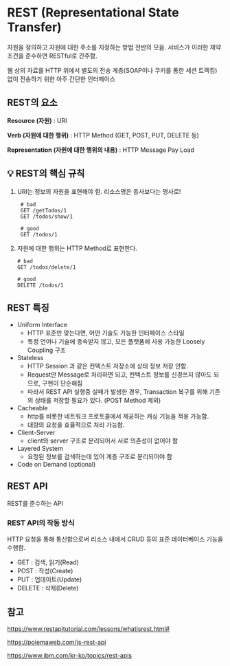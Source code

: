 # REST (Representational State Transfer)
자원을 정의하고 자원에 대한 주소를 지정하는 방법 전반의 모음. 서비스가 이러한 제약 조건을 준수하면 RESTful로 간주함.

웹 상의 자료를 HTTP 위에서 별도의 전송 계층(SOAP이나 쿠키를 통한 세션 트랙킹) 없이 전송하기 위한 아주 간단한 인터페이스

## REST의 요소
**Resource (자원)** : URI
  
**Verb (자원에 대한 행위)** : HTTP Method (GET, POST, PUT, DELETE 등)
  
**Representation (자원에 대한 행위의 내용)** : HTTP Message Pay Load

## 💡 REST의 핵심 규칙
1. URI는 정보의 자원을 표현해야 함. 리소스명은 동사보다는 명사로!
   ```
    # bad
    GET /getTodos/1
    GET /todos/show/1
    
    # good
    GET /todos/1
    ```
2. 자원에 대한 행위는 HTTP Method로 표현한다.
    ```
    # bad
    GET /todos/delete/1
    
    # good
    DELETE /todos/1
    ```

## REST 특징
- Uniform Interface
    - HTTP 표준만 맞는다면, 어떤 기술도 가능한 인터페이스 스타일
    - 특정 언어나 기술에 종속받지 않고, 모든 플랫폼에 사용 가능한 Loosely Coupling 구조
- Stateless
    - HTTP Session 과 같은 컨텍스트 저장소에 상태 정보 저장 안함.
    - Request만 Message로 처리하면 되고, 컨텍스트 정보를 신경쓰지 않아도 되므로, 구현이 단순해짐
    - 따라서 REST API 실행중 실패가 발생한 경우, Transaction 복구를 위해 기존의 상태를 저장할 필요가 있다. (POST Method 제외)
- Cacheable
    - http를 비롯한 네트워크 프로토콜에서 제공하는 캐싱 기능을 적용 가능함.
    - 대량의 요청을 효율적으로 처리 가능함.
- Client-Server
    - client와 server 구조로 분리되어서 서로 의존성이 없어야 함
- Layered System
    - 요청된 정보를 검색하는데 있어 계층 구조로 분리되어야 함
- Code on Demand (optional)

## REST API
REST를 준수하는 API

### REST API의 작동 방식
HTTP 요청을 통해 통신함으로써 리소스 내에서 CRUD 등의 표준 데이터베이스 기능을 수행함.
- GET : 검색, 읽기(Read)
- POST : 작성(Create)
- PUT : 업데이트(Update)
- DELETE : 삭제(Delete)


## 참고
https://www.restapitutorial.com/lessons/whatisrest.html#

https://poiemaweb.com/js-rest-api

https://www.ibm.com/kr-ko/topics/rest-apis
